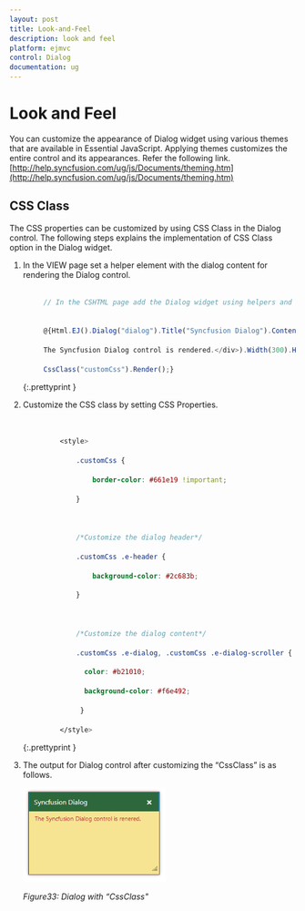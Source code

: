 ```yaml
---
layout: post
title: Look-and-Feel
description: look and feel
platform: ejmvc
control: Dialog
documentation: ug
---
```


# Look and Feel

You can customize the appearance of Dialog widget using various themes that are available in Essential JavaScript. Applying themes customizes the entire control and its appearances. Refer the following link.
[http://help.syncfusion.com/ug/js/Documents/theming.htm](http://help.syncfusion.com/ug/js/Documents/theming.htm)

## CSS Class

The CSS properties can be customized by using CSS Class in the Dialog control. The following steps explains the implementation of CSS Class option in the Dialog widget.

1. In the VIEW page set a helper element with the dialog content for rendering the Dialog control. 

   ~~~ js

		// In the CSHTML page add the Dialog widget using helpers and assign the CssClass value from the custom class name.


		@{Html.EJ().Dialog("dialog").Title("Syncfusion Dialog").ContentTemplate(@<div>

		The Syncfusion Dialog control is rendered.</div>).Width(300).Height("200").

		CssClass("customCss").Render();}

   ~~~
   {:.prettyprint }

2. Customize the CSS class by setting CSS Properties. 



   ~~~ css


			<style>

				.customCss {            

					border-color: #661e19 !important;

				}



				/*Customize the dialog header*/

				.customCss .e-header {

					background-color: #2c683b;

				}



				/*Customize the dialog content*/

				.customCss .e-dialog, .customCss .e-dialog-scroller {

				  color: #b21010;

				  background-color: #f6e492;        

				 }

			</style>

   ~~~
   {:.prettyprint }




3. The output for Dialog control after customizing the “CssClass” is as follows.

   ![](Look-and-Feel_images/Look-and-Feel_img1.png)

   _Figure33: Dialog with “CssClass"_


